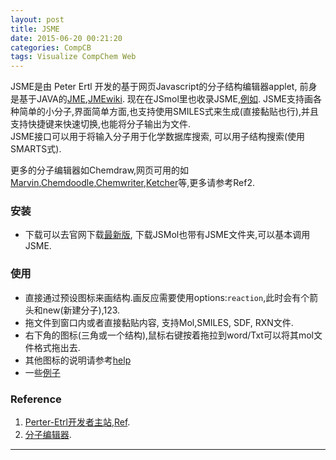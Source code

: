 ```yaml
---
layout: post
title: JSME
date: 2015-06-20 00:21:20
categories: CompCB
tags: Visualize CompChem Web
---
```


JSME是由 Peter Ertl 开发的基于网页Javascript的分子结构编辑器applet, 前身是基于JAVA的[JME](http://www.molinspiration.com/jme/index.html),[JMEwiki](https://en.wikipedia.org/wiki/JME_Molecule_Editor). 现在在JSmol里也收录JSME,[例如](http://platinhom.github.io/jsmol/jsme.htm). JSME支持画各种简单的小分子,界面简单方面,也支持使用SMILES式来生成(直接黏贴也行),并且支持快捷键来快速切换,也能将分子输出为文件.  
JSME接口可以用于将输入分子用于化学数据库搜索, 可以用子结构搜索(使用SMARTS式).  

更多的分子编辑器如Chemdraw,网页可用的如[Marvin](http://www.chemaxon.com/marvin/),[Chemdoodle](http://www.chemdoodle.com/),[Chemwriter](http://chemwriter.com/),[Ketcher](http://scitouch.net/opensource/ketcher)等,更多请参考Ref2.

### 安装
- 下载可以去官网下载[最新版](http://peter-ertl.com/jsme/download/JSME_2015-06-14.zip), 下载JSMol也带有JSME文件夹,可以基本调用JSME.

### 使用
- 直接通过预设图标来画结构.画反应需要使用options:`reaction`,此时会有个箭头和new(新建分子),123.
- 拖文件到窗口内或者直接黏贴内容, 支持Mol,SMILES, SDF, RXN文件.
- 右下角的图标(三角或一个结构),鼠标右键按着拖拉到word/Txt可以将其mol文件格式拖出去.
- 其他图标的说明请参考[help](http://peter-ertl.com/jsme/2013_03/help.html)
- 一些[例子](http://peter-ertl.com/jsme/JSME_2015-06-14/index.html)

### Reference

1. [Perter-Etrl开发者主站](http://peter-ertl.com/jsme/),[Ref](/pdf/reference/JSME.pdf).
2. [分子编辑器](https://en.wikipedia.org/wiki/Molecule_editor).

---
